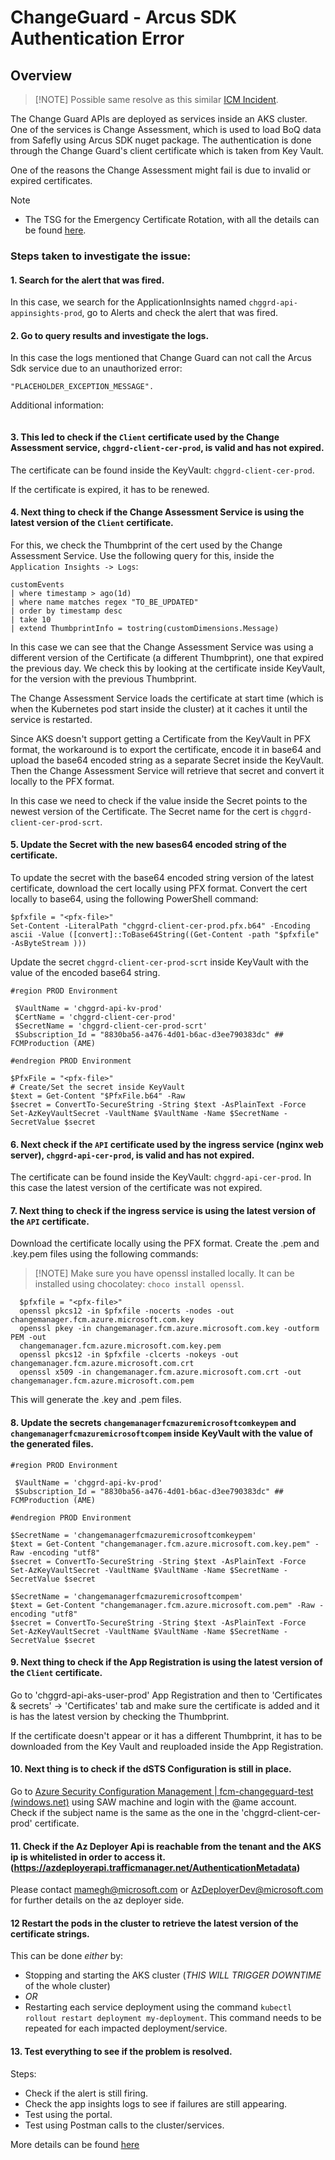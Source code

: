 # ChangeGuard - Arcus SDK Authentication Error

## Overview
> [!NOTE] Possible same resolve as this similar [ICM Incident](https://portal.microsofticm.com/imp/v3/incidents/details/387791153/home).

The Change Guard APIs are deployed as services inside an AKS cluster.
One of the services is Change Assessment, which is used to load BoQ data from Safefly using Arcus SDK nuget package. The authentication is done through the Change Guard's client certificate which is taken from Key Vault.

One of the reasons the Change Assessment might fail is due to invalid or expired certificates.

> [!NOTE]
> - The TSG for the Emergency Certificate Rotation, with all the details can be found [here](https://microsoft.sharepoint.com/teams/WAG/EngSys/ServiceMgmt/ChangeMgmt/ChangeGuard/_layouts/15/Doc.aspx?sourcedoc={b1511488-1e3b-45b8-b1f3-b0b89a26b27a}&action=view&wd=target%28Emergency%20Certificates%20Rotation%20%28ECR%5C%29%20Drill.one%7C970fb975-853c-4b2f-9a7f-12c62a1b988d%2FChange%20Guard%20-%20PROD%20-%20Certificate%20Rotation%20Guide%7C862f4999-13c1-4904-af6a-821e5a8d61d7%2F%29&wdorigin=703).

### Steps taken to investigate the issue:

#### 1. Search for the alert that was fired.
In this case, we search for the ApplicationInsights named `chggrd-api-appinsights-prod`, go to Alerts and check the alert that was fired.
#### 2. Go to query results and investigate the logs.
In this case the logs mentioned that Change Guard can not call the Arcus Sdk service due to an unauthorized error:
```
"PLACEHOLDER_EXCEPTION_MESSAGE".
```
Additional information:
```

```
#### 3. This led to check if the `Client` certificate used by the Change Assessment service, `chggrd-client-cer-prod`, is valid and has not expired.
The certificate can be found inside the KeyVault: `chggrd-client-cer-prod`.

If the certificate is expired, it has to be renewed.

#### 4. Next thing to check if the Change Assessment Service is using the latest version of the `Client` certificate.
For this, we check the Thumbprint of the cert used by the Change Assessment Service.
Use the following query for this, inside the `Application Insights -> Logs`:
```
customEvents
| where timestamp > ago(1d)
| where name matches regex "TO_BE_UPDATED"
| order by timestamp desc
| take 10
| extend ThumbprintInfo = tostring(customDimensions.Message)
```
In this case we can see that the Change Assessment Service was using a different version of the Certificate (a different Thumbprint), one that expired the previous day.
We check this by looking at the certificate inside KeyVault, for the version with the previous Thumbprint.

The Change Assessment Service loads the certificate at start time (which is when the Kubernetes pod start inside the cluster) at it caches it until the service is restarted.

Since AKS doesn't support getting a Certificate from the KeyVault in PFX format, the workaround is to export the certificate, encode it in base64 and upload the base64 encoded string as a separate Secret inside the KeyVault.
Then the Change Assessment Service will retrieve that secret and convert it locally to the PFX format.

In this case we need to check if the value inside the Secret points to the newest version of the Certificate.
The Secret name for the cert is `chggrd-client-cer-prod-scrt`.
#### 5. Update the Secret with the new bases64 encoded string of the certificate.
To update the secret with the base64 encoded string version of the latest certificate, download the cert locally using PFX format. 
Convert the cert locally to base64, using the following PowerShell command:
```
$pfxfile = "<pfx-file>"
Set-Content -LiteralPath "chggrd-client-cer-prod.pfx.b64" -Encoding ascii -Value ([convert]::ToBase64String((Get-Content -path "$pfxfile" -AsByteStream )))
```
Update the secret `chggrd-client-cer-prod-scrt` inside KeyVault with the value of the encoded base64 string.
```
#region PROD Environment

 $VaultName = 'chggrd-api-kv-prod'
 $CertName = 'chggrd-client-cer-prod'
 $SecretName = 'chggrd-client-cer-prod-scrt'
 $Subscription_Id = "8830ba56-a476-4d01-b6ac-d3ee790383dc" ## FCMProduction (AME)

#endregion PROD Environment

$PfxFile = "<pfx-file>"
# Create/Set the secret inside KeyVault
$text = Get-Content "$PfxFile.b64" -Raw
$secret = ConvertTo-SecureString -String $text -AsPlainText -Force
Set-AzKeyVaultSecret -VaultName $VaultName -Name $SecretName -SecretValue $secret
```

#### 6. Next check if the `API` certificate used by the ingress service (nginx web server), `chggrd-api-cer-prod`, is valid and has not expired.
The certificate can be found inside the KeyVault: `chggrd-api-cer-prod`.
In this case the latest version of the certificate was not expired.
#### 7. Next thing to check if the ingress service is using the latest version of the `API` certificate.
Download the certificate locally using the PFX format.
Create the .pem and .key.pem files using the following commands:
> [!NOTE] Make sure you have openssl installed locally. It can be installed using chocolatey: `choco install openssl`.

```
  $pfxfile = "<pfx-file>"  
  openssl pkcs12 -in $pfxfile -nocerts -nodes -out changemanager.fcm.azure.microsoft.com.key        
  openssl pkey -in changemanager.fcm.azure.microsoft.com.key -outform PEM -out
  changemanager.fcm.azure.microsoft.com.key.pem       
  openssl pkcs12 -in $pfxfile -clcerts -nokeys -out changemanager.fcm.azure.microsoft.com.crt     
  openssl x509 -in changemanager.fcm.azure.microsoft.com.crt -out changemanager.fcm.azure.microsoft.com.pem
 ```
This will generate the .key and .pem files.
#### 8. Update the secrets `changemanagerfcmazuremicrosoftcomkeypem` and `changemanagerfcmazuremicrosoftcompem` inside KeyVault with the value of the generated files.
```
#region PROD Environment

 $VaultName = 'chggrd-api-kv-prod'
 $Subscription_Id = "8830ba56-a476-4d01-b6ac-d3ee790383dc" ## FCMProduction (AME)

#endregion PROD Environment

$SecretName = 'changemanagerfcmazuremicrosoftcomkeypem'
$text = Get-Content "changemanager.fcm.azure.microsoft.com.key.pem" -Raw -encoding "utf8"
$secret = ConvertTo-SecureString -String $text -AsPlainText -Force
Set-AzKeyVaultSecret -VaultName $VaultName -Name $SecretName -SecretValue $secret

$SecretName = 'changemanagerfcmazuremicrosoftcompem'
$text = Get-Content "changemanager.fcm.azure.microsoft.com.pem" -Raw -encoding "utf8"
$secret = ConvertTo-SecureString -String $text -AsPlainText -Force
Set-AzKeyVaultSecret -VaultName $VaultName -Name $SecretName -SecretValue $secret
```

#### 9. Next thing to check if the App Registration is using the latest version of the `Client` certificate.
Go to 'chggrd-api-aks-user-prod' App Registration and then to 'Certificates & secrets' -> 'Certificates' tab and make sure the certificate is added and it is has the latest version by checking the Thumbprint.

If the certificate doesn't appear or it has a different Thumbprint, it has to be downloaded from the Key Vault and reuploaded inside the App Registration.


#### 10. Next thing is to check if the dSTS Configuration is still in place.

Go to [Azure Security Configuration Management | fcm-changeguard-test (windows.net)](https://ui.dscm.core.windows.net/dscm/dsts/identity/889acfb9-923f-4e3f-9bf2-2a3f9d95fe4f/uswest2-dsts__dsts__core__windows__net,fcm-changeguard-test?tab=identity) using SAW machine and login with the @ame account.
Check if the subject name is the same as the one in the 'chggrd-client-cer-prod' certificate.

#### 11. Check if the Az Deployer Api is reachable from the tenant and the AKS ip is whitelisted in order to access it.(https://azdeployerapi.trafficmanager.net/AuthenticationMetadata)
Please contact mamegh@microsoft.com or AzDeployerDev@microsoft.com for further details on the az deployer side.

#### 12 Restart the pods in the cluster to retrieve the latest version of the certificate strings.
This can be done *either* by:
- Stopping and starting the AKS cluster (*THIS WILL TRIGGER DOWNTIME* of the whole cluster)
- *OR*
- Restarting each service deployment using the command `kubectl rollout restart deployment my-deployment`. This command needs to be repeated for each impacted deployment/service.

#### 13. Test everything to see if the problem is resolved.
Steps:
- Check if the alert is still firing.
- Check the app insights logs to see if failures are still appearing.
- Test using the portal.
- Test using Postman calls to the cluster/services.

More details can be found [here](https://dev.azure.com/msazure/One/_git/FCM-ChangeManager?path=/src/README.md)
